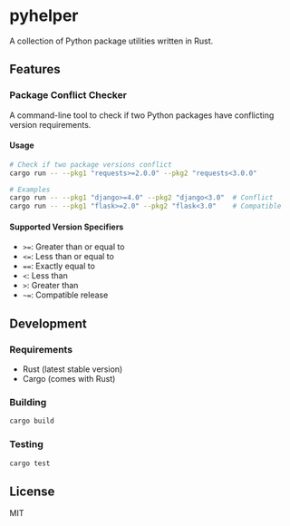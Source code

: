 # pyhelper

A collection of Python package utilities written in Rust.

## Features

### Package Conflict Checker

A command-line tool to check if two Python packages have conflicting version requirements.

#### Usage

```bash
# Check if two package versions conflict
cargo run -- --pkg1 "requests>=2.0.0" --pkg2 "requests<3.0.0"

# Examples
cargo run -- --pkg1 "django>=4.0" --pkg2 "django<3.0"  # Conflict
cargo run -- --pkg1 "flask>=2.0" --pkg2 "flask<3.0"    # Compatible
```

#### Supported Version Specifiers

- `>=`: Greater than or equal to
- `<=`: Less than or equal to
- `==`: Exactly equal to
- `<`: Less than
- `>`: Greater than
- `~=`: Compatible release

## Development

### Requirements

- Rust (latest stable version)
- Cargo (comes with Rust)

### Building

```bash
cargo build
```

### Testing

```bash
cargo test
```

## License

MIT
